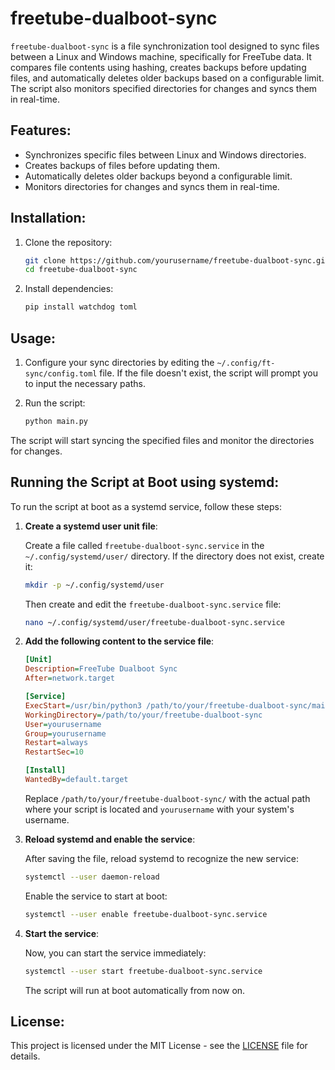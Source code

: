 # freetube-dualboot-sync

`freetube-dualboot-sync` is a file synchronization tool designed to sync files between a Linux and Windows machine, specifically for FreeTube data. It compares file contents using hashing, creates backups before updating files, and automatically deletes older backups based on a configurable limit. The script also monitors specified directories for changes and syncs them in real-time.

## Features:
- Synchronizes specific files between Linux and Windows directories.
- Creates backups of files before updating them.
- Automatically deletes older backups beyond a configurable limit.
- Monitors directories for changes and syncs them in real-time.

## Installation:
1. Clone the repository:
   ```bash
   git clone https://github.com/yourusername/freetube-dualboot-sync.git
   cd freetube-dualboot-sync
   ```

2. Install dependencies:
   ```bash
   pip install watchdog toml
   ```

## Usage:

1. Configure your sync directories by editing the `~/.config/ft-sync/config.toml` file. If the file doesn't exist, the script will prompt you to input the necessary paths.

2. Run the script:
   ```bash
   python main.py
   ```

The script will start syncing the specified files and monitor the directories for changes.

## Running the Script at Boot using systemd:

To run the script at boot as a systemd service, follow these steps:

1. **Create a systemd user unit file**:
   
   Create a file called `freetube-dualboot-sync.service` in the `~/.config/systemd/user/` directory. If the directory does not exist, create it:

   ```bash
   mkdir -p ~/.config/systemd/user
   ```

   Then create and edit the `freetube-dualboot-sync.service` file:
   
   ```bash
   nano ~/.config/systemd/user/freetube-dualboot-sync.service
   ```

2. **Add the following content to the service file**:

   ```ini
   [Unit]
   Description=FreeTube Dualboot Sync
   After=network.target

   [Service]
   ExecStart=/usr/bin/python3 /path/to/your/freetube-dualboot-sync/main.py
   WorkingDirectory=/path/to/your/freetube-dualboot-sync
   User=yourusername
   Group=yourusername
   Restart=always
   RestartSec=10

   [Install]
   WantedBy=default.target
   ```

   Replace `/path/to/your/freetube-dualboot-sync/` with the actual path where your script is located and `yourusername` with your system's username.

3. **Reload systemd and enable the service**:

   After saving the file, reload systemd to recognize the new service:

   ```bash
   systemctl --user daemon-reload
   ```

   Enable the service to start at boot:

   ```bash
   systemctl --user enable freetube-dualboot-sync.service
   ```

4. **Start the service**:

   Now, you can start the service immediately:

   ```bash
   systemctl --user start freetube-dualboot-sync.service
   ```

   The script will run at boot automatically from now on.

## License:
This project is licensed under the MIT License - see the [LICENSE](LICENSE) file for details.
